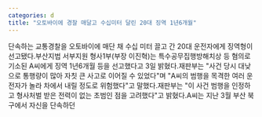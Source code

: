 ```yaml
---
categories: d
title: "오토바이에 경찰 매달고 수십미터 달린 20대 징역 1년6개월"
---
```

단속하는 교통경찰을 오토바이에 매단 채 수십 미터 끌고 간 20대 운전자에게 징역형이 선고됐다.부산지법 서부지원 형사1부(부장 이진혁)는 특수공무집행방해치상 등 혐의로 기소된 A씨에게 징역 1년6개월 등을 선고했다고 3일 밝혔다.재판부는 "사건 당시 대낮으로 통행량이 많아 자칫 큰 사고로 이어질 수 있었다"며 "A씨의 범행을 목격한 여러 운전자가 놀라 차에서 내릴 정도로 위험했다"고 말했다.재판부는 "이 사건 범행을 인정하고 형사처벌 받은 전력이 없는 초범인 점을 고려했다"고 밝혔다.A씨는 지난 3월 부산 북구에서 자신을 단속하던
